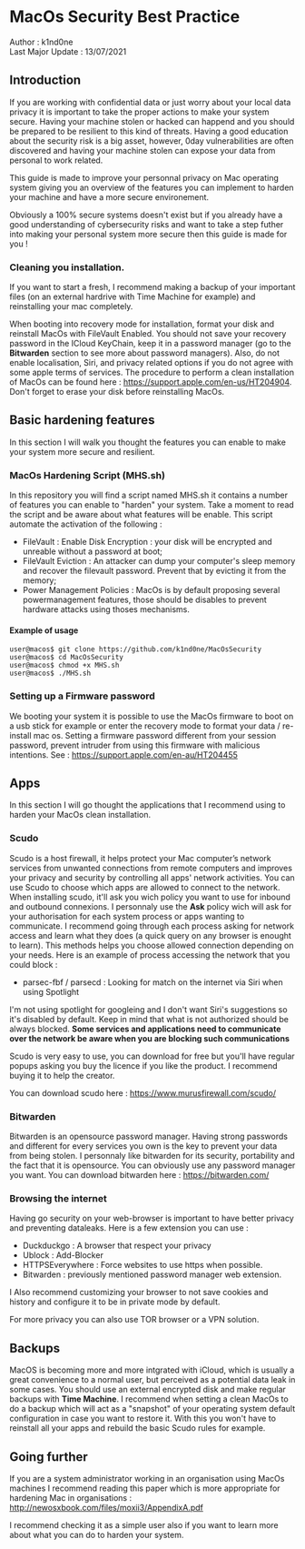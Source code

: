 # MacOs Security Best Practice

Author : k1nd0ne </br>
Last Major Update : 13/07/2021

## Introduction
If you are working with confidential data or just worry about your local data privacy it is important to take the proper actions to make your system secure.
Having your machine stolen or hacked can happend and you should be prepared to be resilient to this kind of threats. Having a good education about the security risk is a big asset,
however, 0day vulnerabilities are often discovered and having your machine stolen can expose your data from personal to work related.

This guide is made to improve your personnal privacy on Mac operating system giving you an overview of the features you can implement to harden your machine and have a more secure environement.

Obviously a 100% secure systems doesn't exist but if you already have a good understanding of cybersecurity risks and want to take a step futher into making your personal system more secure then this guide is made for you !


### Cleaning you installation. 
If you want to start a fresh, I recommend making a backup of your important files (on an external hardrive with Time Machine for example) and reinstalling your mac completely. 

When booting into recovery mode for installation, format your disk and reinstall MacOs with FileVault Enabled. You should not save your recovery password in the ICloud KeyChain, keep it in a password manager (go to the **Bitwarden** section to see more about password managers). Also, do not enable localisation, Siri, and privacy related options if you do not agree with some apple terms of services. The procedure to perform a clean installation of MacOs can be found here : https://support.apple.com/en-us/HT204904. Don't forget to erase your disk before reinstalling MacOs.

## Basic hardening features
In this section I will walk you thought the features you can enable to make your system more secure and resilient.

### MacOs Hardening Script (MHS.sh) 
In this repository you will find a script named MHS.sh it contains a number of features you can enable to "harden" your system.
Take a moment to read the script and be aware about what features will be enable. This script automate the activation of the following :
- FileVault : Enable Disk Encryption : your disk will be encrypted and unreable without a password at boot;
- FileVault Eviction : An attacker can dump your computer's sleep memory and recover the filevault password. Prevent that by evicting it from the memory;
- Power Management Policies : MacOs is by default proposing several powermanagement features, those should be disables to prevent hardware attacks using thoses mechanisms.

#### Example of usage
```
user@macos$ git clone https://github.com/k1nd0ne/MacOsSecurity
user@macos$ cd MacOsSecurity
user@macos$ chmod +x MHS.sh
user@macos$ ./MHS.sh
```

### Setting up a Firmware password
We booting your system it is possible to use the MacOs firmware to boot on a usb stick for example or enter the recovery mode to format your data / re-install mac os. 
Setting a firmware password different from your session password, prevent intruder from using this firmware with malicious intentions. See : https://support.apple.com/en-au/HT204455


## Apps

In this section I will go thought the applications that I recommend using to harden your MacOs clean installation.

### Scudo

Scudo is a host firewall, it helps protect your Mac computer’s network services from unwanted connections from remote computers and improves your privacy and security by controlling all apps' network activities. You can use Scudo to choose which apps are allowed to connect to the network. 
When installing scudo, it'll ask you wich policy you want to use for inbound and outbound connexions. I personnaly use the **Ask** policy wich will ask for your authorisation for each system process or apps wanting to communicate. I recommend going through each process asking for network access and learn what they does (a quick query on any browser is enought to learn). This methods helps you choose allowed connection depending on your needs. Here is an example of process accessing the network that you could block : 
- parsec-fbf / parsecd : Looking for match on the internet via Siri when using Spotlight

I'm not using spotlight for googleing and I don't want Siri's suggestions so it's disabled by default. 
Keep in mind that what is not authorized should be always blocked.
**Some services and applications need to communicate over the network be aware when you are blocking such communications**

Scudo is very easy to use, you can download for free but you'll have regular popups asking you buy the licence if you like the product. I recommend buying it to help the creator.

You can download scudo here : https://www.murusfirewall.com/scudo/

### Bitwarden
Bitwarden is an opensource password manager. Having strong passwords and different for every services you own is the key to prevent your data from being stolen. I personnaly like bitwarden for its security, portability and the fact that it is opensource. 
You can obviously use any password manager you want. You can download bitwarden here : https://bitwarden.com/

### Browsing the internet
Having go security on your web-browser is important to have better privacy and preventing dataleaks.
Here is a few extension you can use : 
- Duckduckgo : A browser that respect your privacy
- Ublock : Add-Blocker
- HTTPSEverywhere : Force websites to use https when possible.
- Bitwarden : previously mentioned password manager web extension. 

I Also recommend customizing your browser to not save cookies and history and configure it to be in private mode by default. 

For more privacy you can also use TOR browser or a VPN solution.

## Backups 

MacOS is becoming more and more intgrated with iCloud, which is usually a great convenience to a normal user, but perceived as a potential data leak in some cases. You  should use an external encrypted disk and make regular backups with  **Time Machine**. I recommend when setting a clean MacOs to do a backup which will act as a "snapshot" of your operating system default configuration in case you want to restore it. With this you won't have to reinstall all your apps and rebuild the basic Scudo rules for example. 

## Going further 

If you are a system administrator working in an organisation using MacOs machines I recommend reading this paper which is more appropriate for hardening Mac in organisations : http://newosxbook.com/files/moxii3/AppendixA.pdf

I recommend checking it as a simple user also if you want to learn more about what you can do to harden your system.

